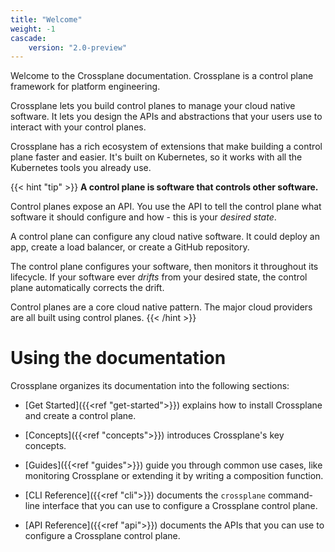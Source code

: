 ```yaml
---
title: "Welcome"
weight: -1
cascade:
    version: "2.0-preview"
---
```


Welcome to the Crossplane documentation. Crossplane is a control plane framework
for platform engineering. 

Crossplane lets you build control planes to manage your cloud native software.
It lets you design the APIs and abstractions that your users use to interact
with your control planes.

Crossplane has a rich ecosystem of extensions that make building a control plane
faster and easier. It's built on Kubernetes, so it works with all the Kubernetes
tools you already use.

{{< hint "tip" >}}
**A control plane is software that controls other software.**

Control planes expose an API. You use the API to tell the control plane what
software it should configure and how - this is your _desired state_.

A control plane can configure any cloud native software. It could deploy an app,
create a load balancer, or create a GitHub repository.

The control plane configures your software, then monitors it throughout its
lifecycle. If your software ever _drifts_ from your desired state, the control
plane automatically corrects the drift.

Control planes are a core cloud native pattern. The major cloud providers are
all built using control planes.
{{< /hint >}}


# Using the documentation

Crossplane organizes its documentation into the following sections:

* [Get Started]({{<ref "get-started">}}) explains how to install Crossplane and
  create a control plane.

* [Concepts]({{<ref "concepts">}}) introduces Crossplane's key concepts.

* [Guides]({{<ref "guides">}}) guide you through common use cases, like
  monitoring Crossplane or extending it by writing a composition function.

* [CLI Reference]({{<ref "cli">}}) documents the `crossplane` command-line
  interface that you can use to configure a Crossplane control plane.

* [API Reference]({{<ref "api">}}) documents the APIs that you can use to
  configure a Crossplane control plane.
